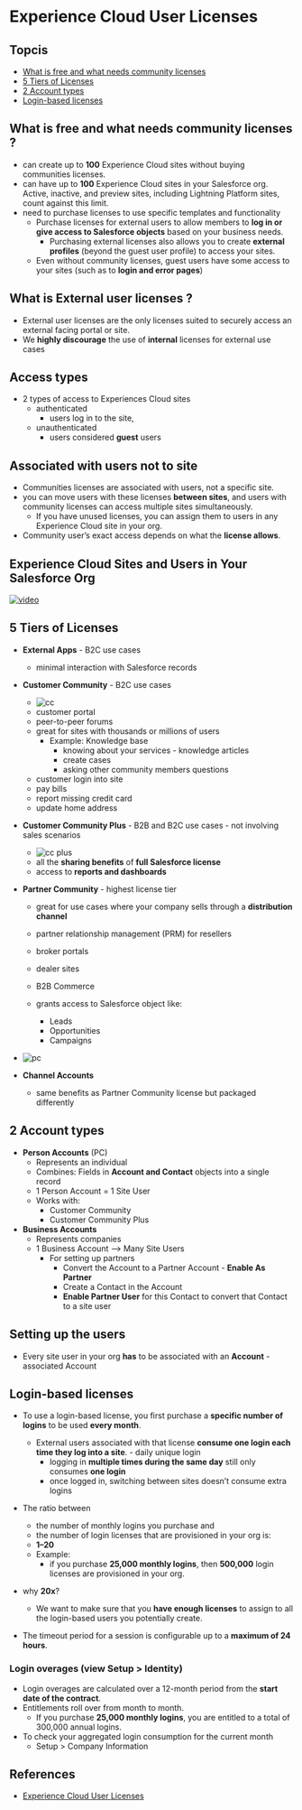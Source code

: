 # Experience Cloud User Licenses

## Topcis

- [What is free and what needs community licenses ](#free)
- [5 Tiers of Licenses](#5tiers)
- [2 Account types ](#at)
- [Login-based licenses](#lbl)
<a name='free'></a>
## What is free and what needs community licenses ?
- can create up to **100** Experience Cloud sites without buying communities licenses. 
- can have up to **100** Experience Cloud sites in your Salesforce org. Active, inactive, and preview sites, including Lightning Platform sites, count against this limit.
- need to purchase licenses to use specific templates and functionality
    -  Purchase licenses for external users to allow members to **log in or give access to Salesforce objects** based on your business needs. 
        - Purchasing external licenses also allows you to create **external profiles** (beyond the guest user profile) to access your sites.
    - Even without community licenses, guest users have some access to your sites (such as to **login and error pages**)

## What is External user licenses ?
- External user licenses are the only licenses suited to securely access an external facing portal or site.
- We **highly discourage** the use of **internal** licenses for external use cases


## Access types
-  2 types of access to Experiences Cloud sites
    - authenticated
        - users log in to the site,
    - unauthenticated
        -  users considered **guest** users


## Associated with users not to site
- Communities licenses are associated with users, not a specific site.
- you can move users with these licenses **between sites**, and users with community licenses can access multiple sites simultaneously. 
    - If you have unused licenses, you can assign them to users in any Experience Cloud site in your org.
- Community  user’s exact access depends on what the **license allows**.

## Experience Cloud Sites and Users in Your Salesforce Org
[![video](img/cc-video-1.png)](https://salesforce.vidyard.com/watch/5kixavmXPC372dCZ37Z2dv)

<a name='5tiers'></a>
## 5 Tiers of Licenses
- **External Apps** - B2C use cases
    - minimal interaction with Salesforce records

- **Customer Community** - B2C use cases
    - ![cc](img/cc.png)
    - customer portal
    - peer-to-peer forums
    - great for sites with thousands or millions of users
        - Example: Knowledge base
            - knowing about your services - knowledge articles
            - create cases
            - asking other community members questions
    - customer login into site
    - pay bills
    - report missing credit card
    - update home address
    
- **Customer Community Plus** - B2B and B2C use cases - not involving sales scenarios
    - ![cc plus](img/cc-plus.png)
    - all the **sharing benefits** of **full Salesforce  license**
    - access to **reports and dashboards**
    

- **Partner Community** - highest license tier
    - great for use cases where your company sells through a **distribution channel**
    - partner relationship management (PRM) for resellers
    - broker portals
    - dealer sites
    - B2B Commerce

    - grants access to Salesforce object like:
        - Leads
        - Opportunities
        - Campaigns

- ![pc](img/pc.png)


- **Channel Accounts**
    - same benefits as Partner Community license but packaged differently

<a name='at'></a>
## 2 Account types
- **Person Accounts** (PC)
    - Represents an individual
    - Combines: Fields in **Account and Contact** objects into a single record
    - 1 Person Account = 1 Site User
    - Works with:
        - Customer Community 
        - Customer Community Plus 
- **Business Accounts**
    - Represents companies
    - 1 Business Account --> Many Site Users
        - For setting up partners
            - Convert the Account to a Partner Account - **Enable As Partner**
            - Create a Contact in the Account
            - **Enable Partner User** for this Contact to convert that Contact to a site user




 ## Setting up the users
 - Every site user in your org **has** to be associated with an **Account**  - associated Account

<a name='lbl'></a>
## Login-based licenses

-  To use a login-based license, you first purchase a **specific number of logins** to be used **every month**. 
    - External users associated with that license **consume one login each time they log into a site**. -  daily unique login
        - logging in **multiple times during the same day** still only consumes **one login**
        - once logged in, switching between sites doesn’t consume extra logins
- The ratio between 
  - the number of monthly logins you purchase and 
  - the number of login licenses that are provisioned in your org is:
  - **1–20**
  - Example:
    -  if you purchase **25,000 monthly logins**, then **500,000** login licenses are provisioned in your org.

- why **20x**?
    - We want to make sure that you **have enough licenses** to assign to all the login-based users you potentially create.


- The timeout period for a session is configurable up to a **maximum of 24 hours**.

### Login overages (view Setup > Identity)
- Login overages are calculated over a 12-month period from the **start date of the contract**. 
- Entitlements roll over from month to month. 
    - If you purchase **25,000 monthly logins**, you are entitled to a total of 300,000 annual logins.
- To  check your aggregated login consumption for the current month
    - Setup > Company Information




## References
- [Experience Cloud User Licenses ](https://help.salesforce.com/s/articleView?id=sf.users_license_types_communities.htm&type=5)

